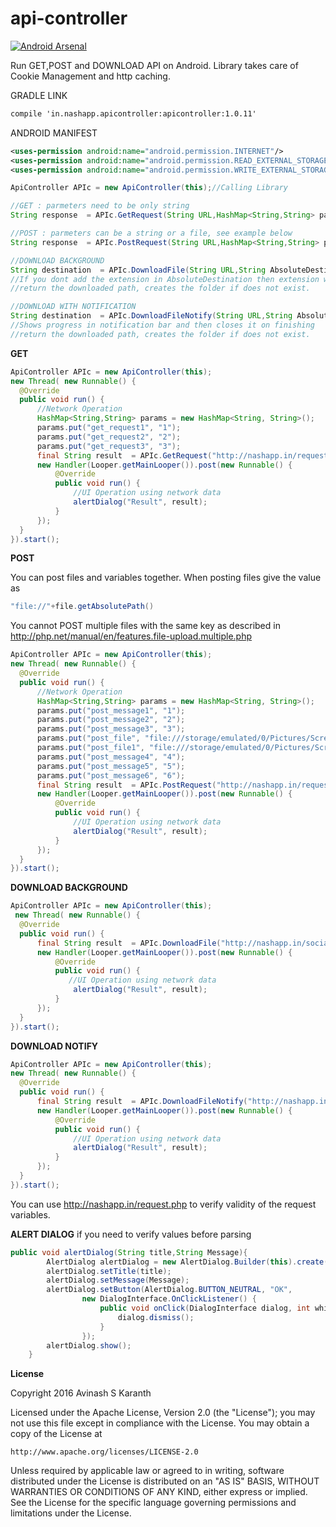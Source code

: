 # api-controller
[![Android Arsenal](https://img.shields.io/badge/Android%20Arsenal-api--controller-green.svg?style=true)](https://android-arsenal.com/details/1/3401)

Run GET,POST and DOWNLOAD API on Android. Library takes care of Cookie Management and http caching.

GRADLE LINK
```xml
compile 'in.nashapp.apicontroller:apicontroller:1.0.11'
```

ANDROID MANIFEST
```xml
<uses-permission android:name="android.permission.INTERNET"/>
<uses-permission android:name="android.permission.READ_EXTERNAL_STORAGE"/>
<uses-permission android:name="android.permission.WRITE_EXTERNAL_STORAGE"/>
```

```java
ApiController APIc = new ApiController(this);//Calling Library

//GET : parmeters need to be only string
String response  = APIc.GetRequest(String URL,HashMap<String,String> parameters);

//POST : parmeters can be a string or a file, see example below
String response  = APIc.PostRequest(String URL,HashMap<String,String> parameters);

//DOWNLOAD BACKGROUND
String destination  = APIc.DownloadFile(String URL,String AbsoluteDestination);
//If you dont add the extension in AbsoluteDestination then extension will added based in MimeType of the downloaded file
//return the downloaded path, creates the folder if does not exist.

//DOWNLOAD WITH NOTIFICATION
String destination  = APIc.DownloadFileNotify(String URL,String AbsoluteDestination);
//Shows progress in notification bar and then closes it on finishing
//return the downloaded path, creates the folder if does not exist.
```




**GET**
```java
ApiController APIc = new ApiController(this);
new Thread( new Runnable() {
  @Override
  public void run() {
      //Network Operation
      HashMap<String,String> params = new HashMap<String, String>();
      params.put("get_request1", "1");
      params.put("get_request2", "2");
      params.put("get_request3", "3");
      final String result  = APIc.GetRequest("http://nashapp.in/request.php",params);
      new Handler(Looper.getMainLooper()).post(new Runnable() {
          @Override
          public void run() {
              //UI Operation using network data
              alertDialog("Result", result);
          }
      });
  }
}).start();
```

**POST**

You can post files and variables together.
When posting files give the value as 
```java
"file://"+file.getAbsolutePath()
```
You cannot POST multiple files with the same key as described in http://php.net/manual/en/features.file-upload.multiple.php
```java
ApiController APIc = new ApiController(this);
new Thread( new Runnable() {
  @Override
  public void run() {
      //Network Operation
      HashMap<String,String> params = new HashMap<String, String>();
      params.put("post_message1", "1");
      params.put("post_message2", "2");
      params.put("post_message3", "3");
      params.put("post_file", "file:///storage/emulated/0/Pictures/Screenshots/Screenshot_2016-04-01-22-13-25.png");
      params.put("post_file1", "file:///storage/emulated/0/Pictures/Screenshots/Screenshot_2016-04-01-22-13-25.png");
      params.put("post_message4", "4");
      params.put("post_message5", "5");
      params.put("post_message6", "6");
      final String result  = APIc.PostRequest("http://nashapp.in/request.php",params);
      new Handler(Looper.getMainLooper()).post(new Runnable() {
          @Override
          public void run() {
              //UI Operation using network data
              alertDialog("Result", result);
          }
      });
  }
}).start();
```

**DOWNLOAD BACKGROUND**
```java
ApiController APIc = new ApiController(this);
 new Thread( new Runnable() {
  @Override
  public void run() {
      final String result  = APIc.DownloadFile("http://nashapp.in/socialsignin.png", Environment.getExternalStoragePublicDirectory(Environment.DIRECTORY_DOWNLOADS)+"/socialsignin.png");
      new Handler(Looper.getMainLooper()).post(new Runnable() {
          @Override
          public void run() {
             //UI Operation using network data
              alertDialog("Result", result);
          }
      });
  }
}).start();
```

**DOWNLOAD NOTIFY**
```java
ApiController APIc = new ApiController(this);
new Thread( new Runnable() {
  @Override
  public void run() {
      final String result  = APIc.DownloadFileNotify("http://nashapp.in/test.txt", Environment.getExternalStoragePublicDirectory(Environment.DIRECTORY_DOWNLOADS) + "/test.txt");
      new Handler(Looper.getMainLooper()).post(new Runnable() {
          @Override
          public void run() {
              //UI Operation using network data
              alertDialog("Result", result);
          }
      });
  }
}).start();
```

You can use http://nashapp.in/request.php to verify validity of the request variables.

**ALERT DIALOG** if you need to verify values before parsing
```java
public void alertDialog(String title,String Message){
        AlertDialog alertDialog = new AlertDialog.Builder(this).create();
        alertDialog.setTitle(title);
        alertDialog.setMessage(Message);
        alertDialog.setButton(AlertDialog.BUTTON_NEUTRAL, "OK",
                new DialogInterface.OnClickListener() {
                    public void onClick(DialogInterface dialog, int which) {
                        dialog.dismiss();
                    }
                });
        alertDialog.show();
    }
```
**License**

Copyright 2016 Avinash S Karanth

Licensed under the Apache License, Version 2.0 (the "License");
you may not use this file except in compliance with the License.
You may obtain a copy of the License at

    http://www.apache.org/licenses/LICENSE-2.0

Unless required by applicable law or agreed to in writing, software
distributed under the License is distributed on an "AS IS" BASIS,
WITHOUT WARRANTIES OR CONDITIONS OF ANY KIND, either express or implied.
See the License for the specific language governing permissions and
limitations under the License.
